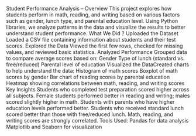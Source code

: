 Student Performance Analysis – Overview
This project explores how students perform in math, reading, and writing based on various factors such as gender, lunch type, and parental education level.
Using Python libraries, we analyze patterns in the data and visualize the results to better understand student performance.
What We Did ?
Uploaded the Dataset
Loaded a CSV file containing information about students and their test scores.
Explored the Data
Viewed the first few rows, checked for missing values, and reviewed basic statistics.
Analyzed Performance
Grouped data to compare average scores based on:
Gender
Type of lunch (standard vs. free/reduced)
Parental level of education
Visualized the DataCreated charts to help understand the data:
Histogram of math scores
Boxplot of math scores by gender
Bar chart of reading scores by parental education
Heatmap showing correlations between math, reading, and writing scores
Key Insights
Students who completed test preparation scored higher across all subjects.
Female students performed better in reading and writing; males scored slightly higher in math.
Students with parents who have higher education levels performed better.
Students who received standard lunch scored better than those with free/reduced lunch.
Math, reading, and writing scores are strongly correlated.
Tools Used:
  Pandas for data analysis
  Matplotlib and Seaborn for visualization




